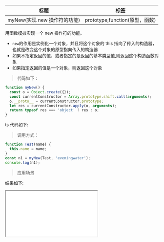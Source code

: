 | 标题                         | 标签                           |
| ---------------------------- | ------------------------------ |
| myNew(实现 new 操作符的功能) | prototype,function(原型，函数) |

用函数模拟实现一个 new 操作符的功能。

- `new`的作用是实例化一个对象，并且将这个对象的 this 指向了传入的构造器，也就是改变这个对象的原型指向传入的构造器
- 如果不指定返回的值，或者指定的是返回的基本类型值,则返回这个构造函数对象
- 如果指定返回的值是一个对象，则返回这个对象

> 代码如下：

```js
function myNew() {
  const o = Object.create({});
  const currentConstructor = Array.prototype.shift.call(arguments);
  o.__proto__ = currentConstructor.prototype;
  let res = currentConstructor.apply(o, arguments);
  return typeof res === 'object' ? res : o;
}
```
ts 代码如下:

<div class="code-editor" data-url="codes/javascript/ts/myNew.ts" data-language="typescript"></div>

> 调用方式：

```js
function Test(name) {
  this.name = name;
}
const n1 = myNew(Test, 'eveningwater');
console.log(n1);
```

> 应用场景

<div class="code-editor" data-url="codes/javascript/html/myNew.html" data-language="html"></div>

结果如下:

<iframe src="codes/javascript/html/myNew.html"></iframe>
